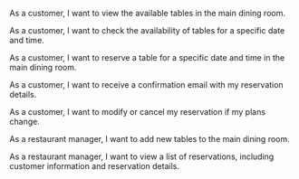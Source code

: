 As a customer, I want to view the available tables in the main dining room.

As a customer, I want to check the availability of tables for a specific date and time.

As a customer, I want to reserve a table for a specific date and time in the main dining room.

As a customer, I want to receive a confirmation email with my reservation details.

As a customer, I want to modify or cancel my reservation if my plans change.

As a restaurant manager, I want to add new tables to the main dining room.

As a restaurant manager, I want to view a list of reservations, including customer information and reservation details.
